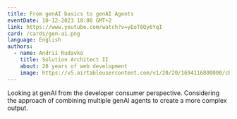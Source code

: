 ```yaml
---
title: From genAI basics to genAI Agents
eventDate: 10-12-2023 18:00 GMT+2
link: https://www.youtube.com/watch?v=yEoT6Qy6YqI
card: /cards/gen-ai.png
language: English
authors:
  - name: Andrii Rudavko
    title: Solution Architect II
    about: 20 years of web development
    image: https://v5.airtableusercontent.com/v1/20/20/1694116800000/cRpo0i3CoT5cRzlezZVjyw/Q7Iei15ubLgBkWj3lrOC1hFH-l2eY9EoW6T61kS8Ej1vmHtPhL-ERbhQVTNZkuZlMr77QhT7xTtl-0ikaZKn_A/A3y7ec8xoavIWqYA85cpb_8QuAWJ0PFcDff4zXxrcEo
---
```


Looking at genAI from the developer consumer perspective. Considering the approach of combining multiple genAI agents to create a more complex output.
